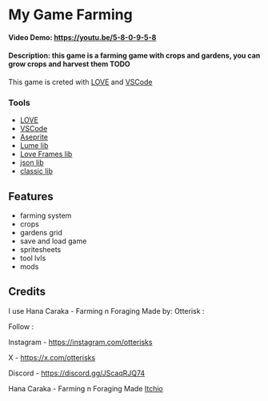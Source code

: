 # My Game Farming

#### Video Demo: https://youtu.be/5-8-0-9-5-8

#### Description: this game is a farming game with crops and gardens, you can grow crops and harvest them TODO

This game is creted with [LOVE](https://love2d.org/) and [VSCode](https://code.visualstudio.com/)

### Tools

-   [LOVE](https://love2d.org/)
-   [VSCode](https://code.visualstudio.com/)
-   [Aseprite](https://www.aseprite.org/)
-   [Lume lib](https://github.com/rxi/lume)
-   [Love Frames lib](https://github.com/linux-man/LoveFrames)
-   [json lib](https://github.com/rxi/json.lua)
-   [classic lib](https://github.com/rxi/classic)

## Features

-   farming system
-   crops
-   gardens grid
-   save and load game
-   spritesheets
-   tool lvls
-   mods

## Credits

I use Hana Caraka - Farming n Foraging Made by: Otterisk :

Follow :

Instagram - https://instagram.com/otterisks

X - https://x.com/otterisks

Discord - https://discord.gg/JScaqRJQ74

Hana Caraka - Farming n Foraging Made [Itchio](https://otterisk.itch.io/hana-caraka-farming-foraging)
